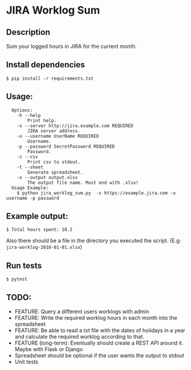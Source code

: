JIRA Worklog Sum
================

## Description

Sum your logged hours in JIRA for the current month.

## Install dependencies
```
$ pip install -r requirements.txt
```

## Usage:
```
  Options:
    -h --help
        Print help.
    -s --server http://jira.example.com REQUIRED
        JIRA server address.
    -u --username UserName REQUIRED
        Username.
    -p --password SecretPassword REQUIRED
        Password.
    -c --csv
        Print csv to stdout.
    -t --sheet
        Generate spreadsheet.
    -o --output output.xlsx
        The output file name. Must end with .xlsx!
  Usage Example:
    $ python jira_worklog_sum.py  -s https://example.jira.com -u username -p password
```

## Example output:
```
$ Total hours spent: 10.2
```
Also there should be a file in the directory you executed the script. (E.g: `jira-worklog-2018-01-01.xlsx`)

## Run tests
```
$ pytest
```

## TODO:
  * FEATURE: Query a different users worklogs with admin
  * FEATURE: Write the required worklog hours in each month into the spreadsheet
  * FEATURE: Be able to read a txt file with the dates of holidays in a year
             and calculate the required worklog according to that.
  * FEATURE (long-term): Eventually should create a REST API around it. Maybe with Flask or Django
  * Spreadsheet should be optional if the user wants the output to stdout
  * Unit tests
